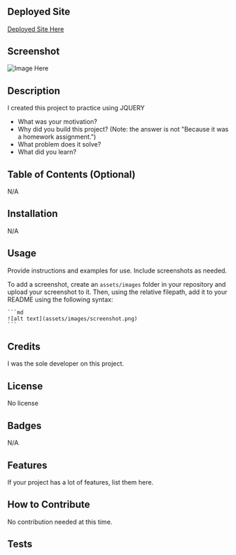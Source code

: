 # <Work Day Scheduler>

## Deployed Site
  
[Deployed Site Here](https://ereneedolan.github.io/Work-Day-Scheduler/)
  

## Screenshot

![Image Here]()


## Description

I created this project to practice using JQUERY

- What was your motivation?
- Why did you build this project? (Note: the answer is not "Because it was a homework assignment.")
- What problem does it solve?
- What did you learn?

## Table of Contents (Optional)

N/A

## Installation

N/A

## Usage

Provide instructions and examples for use. Include screenshots as needed.

To add a screenshot, create an `assets/images` folder in your repository and upload your screenshot to it. Then, using the relative filepath, add it to your README using the following syntax:

    ```md
    ![alt text](assets/images/screenshot.png)
    ```

## Credits

I was the sole developer on this project.

## License

No license

## Badges

N/A

## Features

If your project has a lot of features, list them here.

## How to Contribute

No contribution needed at this time.

## Tests
